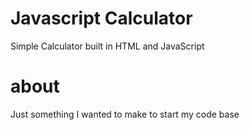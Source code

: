 # Javascript Calculator
Simple Calculator built in HTML and JavaScript
# about
Just something I wanted to make to start my code base
